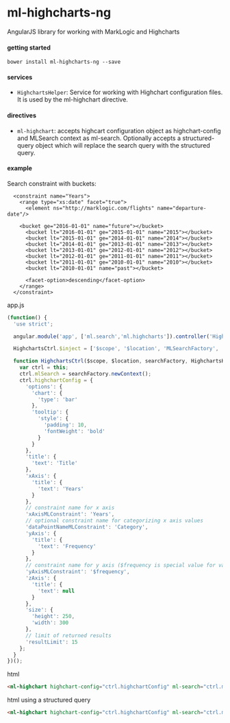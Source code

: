 # ml-highcharts-ng
AngularJS library for working with MarkLogic and Highcharts

#### getting started

    bower install ml-highcharts-ng --save

#### services

- `HighchartsHelper`: Service for working with Highchart configuration files. It is used by the ml-highchart directive.

#### directives

- `ml-highchart`: accepts highcart configuration object as highchart-config and MLSearch context as ml-search. Optionally accepts a structured-query object which will replace the search query with the structured query.

#### example

Search constraint with buckets:
``` 
  <constraint name="Years">
    <range type="xs:date" facet="true">
      <element ns="http://marklogic.com/flights" name="departure-date"/>

    <bucket ge="2016-01-01" name="future"></bucket>
      <bucket lt="2016-01-01" ge="2015-01-01" name="2015"></bucket>
      <bucket lt="2015-01-01" ge="2014-01-01" name="2014"></bucket>
      <bucket lt="2014-01-01" ge="2013-01-01" name="2013"></bucket>
      <bucket lt="2013-01-01" ge="2012-01-01" name="2012"></bucket>
      <bucket lt="2012-01-01" ge="2011-01-01" name="2011"></bucket>
      <bucket lt="2011-01-01" ge="2010-01-01" name="2010"></bucket>
      <bucket lt="2010-01-01" name="past"></bucket>

      <facet-option>descending</facet-option>
    </range>
  </constraint>

```


app.js
```javascript
(function() {
  'use strict';

  angular.module('app', ['ml.search','ml.highcharts']).controller('HighchartsCtrl', HighchartsCtrl);

  HighchartsCtrl.$inject = ['$scope', '$location', 'MLSearchFactory', 'HighchartsHelper'];

  function HighchartsCtrl($scope, $location, searchFactory, HighchartsHelper) {
    var ctrl = this;
    ctrl.mlSearch = searchFactory.newContext();
    ctrl.highchartConfig = {
      'options': {
        'chart': {
          'type': 'bar'
        },
        'tooltip': {
          'style': {
            'padding': 10,
            'fontWeight': 'bold'
          }
        }
      },
      'title': {
        'text': 'Title'
      },
      'xAxis': {
        'title': {
          'text': 'Years'
        }
      },
      // constraint name for x axis
      'xAxisMLConstraint': 'Years',
      // optional constraint name for categorizing x axis values
      'dataPointNameMLConstraint': 'Category',
      'yAxis': {
        'title': {
          'text': 'Frequency'
        }
      },
      // constraint name for y axis ($frequency is special value for value/tuple frequency)
      'yAxisMLConstraint': '$frequency',
      'zAxis': {
        'title': {
          'text': null
        }
      },
      'size': {
        'height': 250,
        'width': 300
      },
      // limit of returned results
      'resultLimit': 15
    };
  }
})();

``` 
html 
```html
<ml-highchart highchart-config="ctrl.highchartConfig" ml-search="ctrl.mlSearch" ml-search-controller="ctrl"></ml-highchart>
```
html using a structured query 
```html
<ml-highchart highchart-config="ctrl.highchartConfig" ml-search="ctrl.mlSearch" structured-query="{'term-query':{'text':['blue']}}"></ml-highchart>
```
